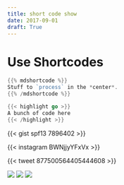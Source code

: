 ```yaml
---
title: short code show
date: 2017-09-01
draft: True
---
```


# Use Shortcodes
```go
{{% mdshortcode %}}
Stuff to `process` in the *center*.
{{% /mdshortcode %}}
```

```go
{{< highlight go >}} 
A bunch of code here 
{{< /highlight >}}
```


{{< gist spf13 7896402 >}}




{{< instagram BWNjjyYFxVx >}}



{{< tweet 877500564405444608 >}}

![][img1]
![][img2]
![][img3]

[img1]: /img/short-code-show/
[img2]: /img/short-code-show/
[img3]: /img/short-code-show/